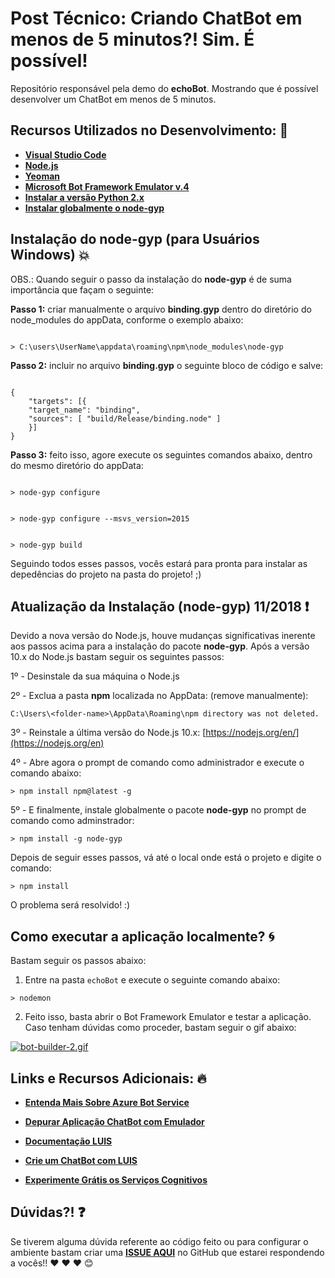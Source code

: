 # Post Técnico: Criando ChatBot em menos de 5 minutos?! Sim. É possível!

Repositório responsável pela demo do **echoBot**. Mostrando que é possível desenvolver um ChatBot em menos de 5 minutos.

## Recursos Utilizados no Desenvolvimento: :rocket:

- **[Visual Studio Code](https://code.visualstudio.com/?WT.mc_id=javascript-0000-gllemos)**
- **[Node.js](https://nodejs.org/en/)**
- **[Yeoman](https://yeoman.io/)**
- **[Microsoft Bot Framework Emulator v.4](https://github.com/Microsoft/BotFramework-Emulator/releases/tag/v4.3.3)**
- **[Instalar a versão Python 2.x](https://www.python.org/downloads/)**
- **[Instalar globalmente o node-gyp](https://github.com/nodejs/node-gyp)**

## Instalação do node-gyp (para Usuários Windows) 💥

OBS.: Quando seguir o passo da instalação do **node-gyp** é de suma importância que façam o seguinte:

**Passo 1:** criar manualmente o arquivo **binding.gyp** dentro do diretório do node_modules do appData, conforme o exemplo abaixo:

```

> C:\users\UserName\appdata\roaming\npm\node_modules\node-gyp

```

**Passo 2:** incluir no arquivo **binding.gyp** o seguinte bloco de código e salve:

```

{
    "targets": [{
    "target_name": "binding",
    "sources": [ "build/Release/binding.node" ]
    }]
}

```

**Passo 3:** feito isso, agore execute os seguintes comandos abaixo, dentro do mesmo diretório do appData:

```

> node-gyp configure

```

```

> node-gyp configure --msvs_version=2015

```

```

> node-gyp build

```

Seguindo todos esses passos, vocês estará para pronta para instalar as depedências do projeto na pasta do projeto! ;)

## Atualização da Instalação (node-gyp) 11/2018 ❗️

Devido a nova versão do Node.js, houve mudanças significativas inerente aos passos acima para a instalação do pacote **node-gyp**. 
Após a versão 10.x do Node.js bastam seguir os seguintes passos:

1º - Desinstale da sua máquina o Node.js

2º - Exclua a pasta **npm** localizada no AppData: (remove manualmente):

```
C:\Users\<folder-name>\AppData\Roaming\npm directory was not deleted.
```

3º - Reinstale a última versão do Node.js 10.x: [https://nodejs.org/en/](https://nodejs.org/en)

4º - Abre agora o prompt de comando como administrador e execute o comando abaixo:

```
> npm install npm@latest -g
```

5º - E finalmente, instale globalmente o pacote **node-gyp** no prompt de comando como adminstrador:

```
> npm install -g node-gyp
```

Depois de seguir esses passos, vá até o local onde está o projeto e digite o comando:

```
> npm install
```

O problema será resolvido! :)

## Como executar a aplicação localmente? 🌀

Bastam seguir os passos abaixo:

1) Entre na pasta `echoBot` e execute o seguinte comando abaixo:

```
> nodemon
```

2) Feito isso, basta abrir o Bot Framework Emulator e testar a aplicação. Caso tenham dúvidas como proceder, bastam seguir o gif abaixo:

[![bot-builder-2.gif](https://s2.gifyu.com/images/bot-builder-2.gif)](https://gifyu.com/image/3Yqs)

## Links e Recursos Adicionais: 🔥

* **[Entenda Mais Sobre Azure Bot Service](http://bit.ly/2UpDaa3)**

* **[Depurar Aplicação ChatBot com Emulador](http://bit.ly/2U22gXz)**

* **[Documentação LUIS](http://bit.ly/2IoBIxJ)**

* **[Crie um ChatBot com LUIS](http://bit.ly/2WUa3Zn)**

* **[Experimente Grátis os Serviços Cognitivos](http://bit.ly/2WMAGPG)**


## Dúvidas?! ❓
Se tiverem alguma dúvida referente ao código feito ou para configurar o ambiente bastam criar uma **[ISSUE AQUI](https://github.com/glaucia86/post-chatbot-nodejs-v4/issues)** no GitHub que estarei respondendo a vocês!! ❤️ ❤️ ❤️ 😊
